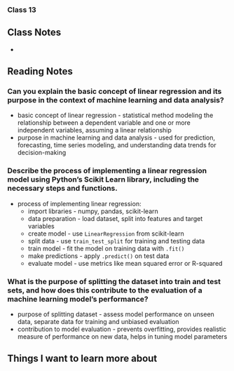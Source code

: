 ### Class 13


## Class Notes

-

## Reading Notes

### Can you explain the basic concept of linear regression and its purpose in the context of machine learning and data analysis?
- basic concept of linear regression - statistical method modeling the relationship between a dependent variable and one or more independent variables, assuming a linear relationship
- purpose in machine learning and data analysis - used for prediction, forecasting, time series modeling, and understanding data trends for decision-making

### Describe the process of implementing a linear regression model using Python’s Scikit Learn library, including the necessary steps and functions.
- process of implementing linear regression:
  - import libraries - numpy, pandas, scikit-learn
  - data preparation - load dataset, split into features and target variables
  - create model - use `LinearRegression` from scikit-learn
  - split data - use `train_test_split` for training and testing data
  - train model - fit the model on training data with `.fit()`
  - make predictions - apply `.predict()` on test data
  - evaluate model - use metrics like mean squared error or R-squared

### What is the purpose of splitting the dataset into train and test sets, and how does this contribute to the evaluation of a machine learning model’s performance?
- purpose of splitting dataset - assess model performance on unseen data, separate data for training and unbiased evaluation
- contribution to model evaluation - prevents overfitting, provides realistic measure of performance on new data, helps in tuning model parameters

## Things I want to learn more about
